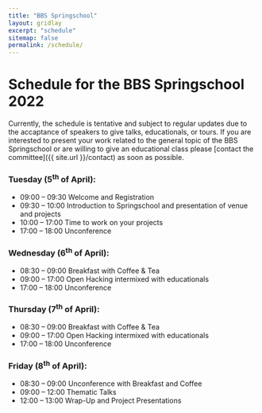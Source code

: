 ```yaml
---
title: "BBS Springschool"
layout: gridlay
excerpt: "schedule"
sitemap: false
permalink: /schedule/
---
```



# Schedule for the BBS Springschool 2022

Currently, the schedule is tentative and subject to regular updates due to the accaptance of speakers to give talks, educationals, or tours. If you are interested to present your work related to the general topic of the BBS Springschool or are willing to give an educational class please [contact the committee]({{ site.url }}/contact) as soon as possible.

### Tuesday (5<sup>th</sup> of April):
- 09:00 &ndash; 09:30 Welcome and Registration
- 09:30 &ndash; 10:00 Introduction to Springschool and presentation of venue and projects
- 10:00 &ndash; 17:00 Time to work on your projects
- 17:00 &ndash; 18:00 Unconference
<!-- - 19:00 &ndash; 22:00 Touristic twilight tour through Graz  -->

### Wednesday (6<sup>th</sup> of April):
- 08:30 &ndash; 09:00 Breakfast with Coffee & Tea
- 09:00 &ndash; 17:00 Open Hacking intermixed with educationals
- 17:00 &ndash; 18:00 Unconference
<!-- - 19:00 &ndash; 21:00 Keynote Lecture -->

### Thursday (7<sup>th</sup> of April):
- 08:30 &ndash; 09:00 Breakfast with Coffee & Tea
- 09:00 &ndash; 17:00 Open Hacking intermixed with educationals
- 17:00 &ndash; 18:00 Unconference
<!-- - 19:00 &ndash; 22:00 Dinner at a fancy place -->
### Friday (8<sup>th</sup> of April):
- 08:30 &ndash; 09:00 Unconference with Breakfast and Coffee
- 09:00 &ndash; 12:00 Thematic Talks
- 12:00 &ndash; 13:00 Wrap-Up and Project Presentations
